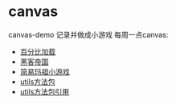 # canvas
canvas-demo  记录并做成小游戏 
每周一点canvas:
* [百分比加载](https://zxtop.github.io/canvas/每周一点canvas/bfb-toll.html)
* [黑客帝国](https://zxtop.github.io/canvas/每周一点canvas/hkdg.html)
* [简易玛祖小游戏](https://zxtop.github.io/canvas/canva-mz.html)
* [utils方法包](https://zxtop.github.io/canvas/每周一点canvas/utils.js)
* [utils方法包引用](https://zxtop.github.io/canvas/每周一点canvas/canvas1.html)
